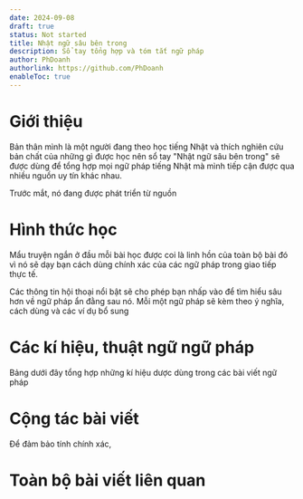 ```yaml
---
date: 2024-09-08
draft: true
status: Not started
title: Nhật ngữ sâu bên trong
description: Sổ tay tổng hợp và tóm tắt ngữ pháp
author: PhDoanh
authorlink: https://github.com/PhDoanh
enableToc: true
---
```

# Giới thiệu
Bản thân mình là một người đang theo học tiếng Nhật và thích nghiên cứu bản chất của những gì được học nên sổ tay "Nhật ngữ sâu bên trong" sẽ được dùng để tổng hợp mọi ngữ pháp tiếng Nhật mà mình tiếp cận được qua nhiều nguồn uy tín khác nhau.

Trước mắt, nó đang được phát triển từ nguồn 


# Hình thức học
Mẩu truyện ngắn ở đầu mỗi bài học được coi là linh hồn của toàn bộ bài đó vì nó sẽ dạy bạn cách dùng chính xác của các ngữ pháp trong giao tiếp thực tế. 

Các thông tin hội thoại nổi bật sẽ cho phép bạn nhấp vào để tìm hiểu sâu hơn về ngữ pháp ẩn đằng sau nó. Mỗi một ngữ pháp sẽ kèm theo ý nghĩa, cách dùng và các ví dụ bổ sung

# Các kí hiệu, thuật ngữ ngữ pháp
Bảng dưới đây tổng hợp những kí hiệu dược dùng trong các bài viết ngữ pháp


# Cộng tác bài viết
Để đảm bảo tính chính xác, 


# Toàn bộ bài viết liên quan
